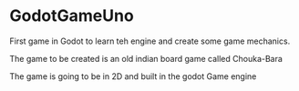 # GodotGameUno
First game in Godot to learn teh engine and create some game mechanics.

The game to be created is an old indian board game called Chouka-Bara 

The game is going to be in 2D and built in the godot Game engine
